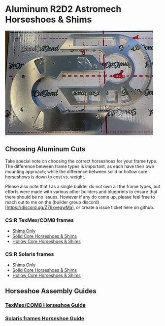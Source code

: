 # Aluminum R2D2 Astromech Horseshoes &amp; Shims

<img src="/resources/images/intro.jpg" width="480" />

## Choosing Aluminum Cuts

Take special note on choosing the correct horseshoes for your frame type. The difference between frame types is important, as each have their own mounting approach; while the difference between solid or hollow core horseshows is down to cost vs. weight.

Please also note that I as a single builder do not own all the frame types, but efforts were made with various other builders and blueprints to ensure that there should be no issues. However if any do come up, please feel free to reach out to me on the (builder group discord)[https://discord.gg/Z76xvegwMa], or create a issue ticket here on github. 

### CS:R TexMex/COM8 frames
- [Shims Only](https://cart.sendcutsend.com/hqgtz1vyk6st)
- [Solid Core Horseshoes & Shims](https://cart.sendcutsend.com/lu9tagkpk3gc)
- [Hollow Core Horseshoes & Shims](https://cart.sendcutsend.com/s1y3wkek8ggz)

### CS:R Solaris frames
- [Shims Only](https://cart.sendcutsend.com/06gqfsxkvarc)
- [Solid Core Horseshoes & Shims](https://cart.sendcutsend.com/nofifqr6yzxm)
- [Hollow Core Horseshoes & Shims](https://cart.sendcutsend.com/xk94gsrzztin)


## Horseshoe Assembly Guides

### [TexMex/COM8 Horseshoe Guide](https://github.com/drolsen/r2d2-horseshoes-shims/wiki/Solaris-Horseshoe-Assembling)

### [Solaris frames Horseshoe Guide](https://github.com/drolsen/r2d2-horseshoes-shims/wiki/TexMex-COM8-Assembling)
